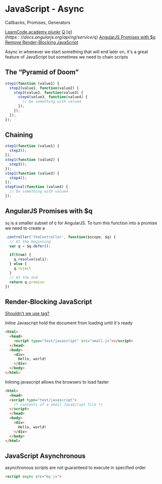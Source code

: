 # JavaScript - Async

Callbacks, Promises, Generators

[LearnCode.academy plunkr](http://plnkr.co/edit/1ArvFxI0gWmajTpDaOSB?p=preview)
[Q](https://github.com/kriskowal/q)
[$q](https://docs.angularjs.org/api/ng/service/$q)
[AngularJS Promises with $q](https://youtu.be/cdG_T6ufcbE)
[Remove Render-Blocking JavaScript](https://developers.google.com/speed/docs/insights/BlockingJS)

Async in whenever we start something that will end later on, it's a great feature of JavaScript but sometimes we need to chain scripts

## The “Pyramid of Doom”

```js
step1(function (value1) {
  step2(value1, function(value2) {
    step3(value2, function(value3) {
      step4(value3, function(value4) {
        // Do something with value4
      });
    });
  });
});
```
## Chaining
```js
step1(function (value1) {
  step2();
});
step1(function (value2) {
  step3();
});
step1(function (value3) {
  step4();
});
stepFinal(function (value4) {
  // Do something with value4
});

```


## AngularJS Promises with $q

`$q` is a smaller subset of `Q` for AngularJS. To turn this function into a promise we need to create a

```js
.controller('theController', function($scope, $q) {
  // At the beginning
  var q = $q.defer();

  if(true) {
    q.resolve(val1);
  } else {
    q.reject
  }
  // At the end
  return q.promise
})
```

## Render-Blocking JavaScript
[Shouldn't we use <noscript> tag?](http://stackoverflow.com/questions/2170484/shouldnt-we-use-noscript-tag)

Inline Javascript hold the document from loading until it's ready
```html
<html>
  <head>
    <script type="text/javascript" src="small.js"></script>
  </head>
  <body>
    <div>
      Hello, world!
    </div>
  </body>
</html>
```

Inlining javascript allows the browsers to load faster
```html
<html>
  <head>
  <script type="text/javascript">
    /* contents of a small JavaScript file */
  </script>
  </head>
  <body>
    <div>
      Hello, world!
    </div>
  </body>
</html>
```

## JavaScript Asynchronous
asynchronous scripts are not guaranteed to execute in specified order
```html
<script async src="my.js">
```
